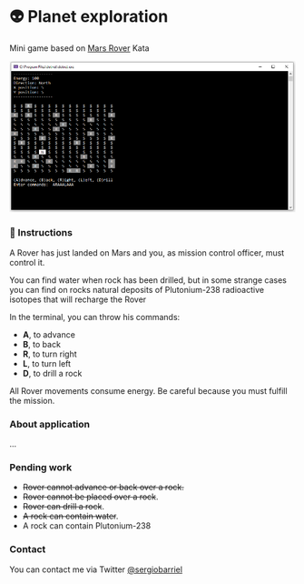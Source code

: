 # :alien: Planet exploration

Mini game based on [Mars Rover](http://kata-log.rocks/mars-rover-kata) Kata

![screenshot](https://github.com/sergiobarriel/planet-exploration/blob/master/images/screenshot.PNG)

### :page_with_curl: Instructions
A Rover has just landed on Mars and you, as mission control officer, must control it.

You can find water when rock has been drilled, but in some strange cases you can find on rocks natural deposits of Plutonium-238 radioactive isotopes that will recharge the Rover

In the terminal, you can throw his commands:
- **A**, to advance
- **B**, to back
- **R**, to turn right
- **L**, to turn left
- **D**, to drill a rock

All Rover movements consume energy. Be careful because you must fulfill the mission.



### About application

...

### Pending work
- ~~Rover cannot advance or back over a rock.~~
- ~~Rover cannot be placed over a rock~~.
- ~~Rover can drill a rock~~.
- ~~A rock can contain water~~.
- A rock can contain Plutonium-238

### Contact
You can contact me via Twitter [@sergiobarriel](https://twitter.com/sergiobarriel)